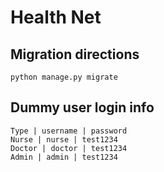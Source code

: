 # Health Net

## Migration directions
```
python manage.py migrate
```

## Dummy user login info
```
Type | username | password
Nurse | nurse | test1234
Doctor | doctor | test1234
Admin | admin | test1234
```

